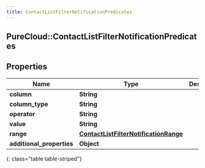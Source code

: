 ```yaml
---
title: ContactListFilterNotificationPredicates
---
```

## PureCloud::ContactListFilterNotificationPredicates

## Properties

|Name | Type | Description | Notes|
|------------ | ------------- | ------------- | -------------|
| **column** | **String** |  | [optional] |
| **column_type** | **String** |  | [optional] |
| **operator** | **String** |  | [optional] |
| **value** | **String** |  | [optional] |
| **range** | [**ContactListFilterNotificationRange**](ContactListFilterNotificationRange.html) |  | [optional] |
| **additional_properties** | **Object** |  | [optional] |
{: class="table table-striped"}


